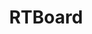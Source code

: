 ---
layout: pid
title: RTBoard
owner: Robotips
license: LGPL
site: http://www.robotips.fr/fr/projet/RTboard
source: https://github.com/Robotips/rtprog
---